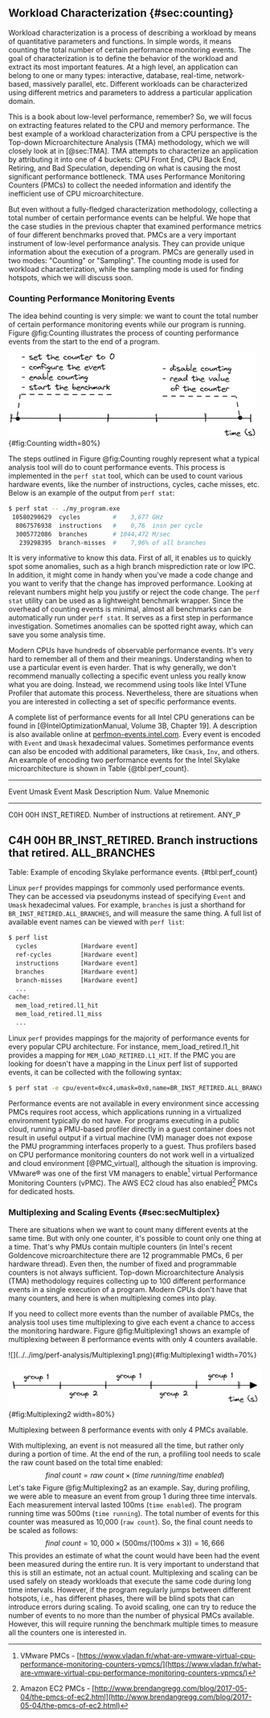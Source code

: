 ## Workload Characterization {#sec:counting}

Workload characterization is a process of describing a workload by means of quantitative parameters and functions. In simple words, it means counting the total number of certain performance monitoring events. The goal of characterization is to define the behavior of the workload and extract its most important features. At a high level, an application can belong to one or many types: interactive, database, real-time, network-based, massively parallel, etc. Different workloads can be characterized using different metrics and parameters to address a particular application domain.

This is a book about low-level performance, remember? So, we will focus on extracting features related to the CPU and memory performance. The best example of a workload characterization from a CPU perspective is the Top-down Microarchitecture Analysis (TMA) methodology, which we will closely look at in [@sec:TMA]. TMA attempts to characterize an application by attributing it into one of 4 buckets: CPU Front End, CPU Back End, Retiring, and Bad Speculation, depending on what is causing the most significant performance bottleneck. TMA uses Performance Monitoring Counters (PMCs) to collect the needed information and identify the inefficient use of CPU microarchitecture.

But even without a fully-fledged characterization methodology, collecting a total number of certain performance events can be helpful. We hope that the case studies in the previous chapter that examined performance metrics of four different benchmarks proved that. PMCs are a very important instrument of low-level performance analysis. They can provide unique information about the execution of a program. PMCs are generally used in two modes: "Counting" or "Sampling". The counting mode is used for workload characterization, while the sampling mode is used for finding hotspots, which we will discuss soon. 

### Counting Performance Monitoring Events

The idea behind counting is very simple: we want to count the total number of certain performance monitoring events while our program is running. Figure @fig:Counting illustrates the process of counting performance events from the start to the end of a program.

![Counting performance events.](../../img/perf-analysis/CountingFlow.png){#fig:Counting width=80%}

The steps outlined in Figure @fig:Counting roughly represent what a typical analysis tool will do to count performance events. This process is implemented in the `perf stat` tool, which can be used to count various hardware events, like the number of instructions, cycles, cache misses, etc. Below is an example of the output from `perf stat`:

```bash
$ perf stat -- ./my_program.exe
 10580290629  cycles         #    3,677 GHz
  8067576938  instructions   #    0,76  insn per cycle
  3005772086  branches       # 1044,472 M/sec
   239298395  branch-misses  #    7,96% of all branches 
```

It is very informative to know this data. First of all, it enables us to quickly spot some anomalies, such as a high branch misprediction rate or low IPC. In addition, it might come in handy when you've made a code change and you want to verify that the change has improved performance. Looking at relevant numbers might help you justify or reject the code change. The `perf stat` utility can be used as a lightweight benchmark wrapper. Since the overhead of counting events is minimal, almost all benchmarks can be automatically run under `perf stat`. It serves as a first step in performance investigation. Sometimes anomalies can be spotted right away, which can save you some analysis time.

Modern CPUs have hundreds of observable performance events. It's very hard to remember all of them and their meanings. Understanding when to use a particular event is even harder. That is why generally, we don't recommend manually collecting a specific event unless you really know what you are doing. Instead, we recommend using tools like Intel VTune Profiler that automate this process. Nevertheless, there are situations when you are interested in collecting a set of specific performance events.

A complete list of performance events for all Intel CPU generations can be found in [@IntelOptimizationManual, Volume 3B, Chapter 19]. A description is also available online at [perfmon-events.intel.com](https://perfmon-events.intel.com/). Every event is encoded with `Event` and `Umask` hexadecimal values. Sometimes performance events can also be encoded with additional parameters, like `Cmask`, `Inv`, and others. An example of encoding two performance events for the Intel Skylake microarchitecture is shown in Table {@tbl:perf_count}.

--------------------------------------------------------------------------
Event  Umask Event Mask            Description
 Num.  Value Mnemonic              
------ ----- --------------------- ---------------------------------------
C0H     00H  INST_RETIRED.         Number of instructions at retirement. 
             ANY_P

C4H     00H  BR_INST_RETIRED.      Branch instructions that retired.
             ALL_BRANCHES                  
--------------------------------------------------------------------------

Table: Example of encoding Skylake performance events. {#tbl:perf_count}

Linux `perf` provides mappings for commonly used performance events. They can be accessed via pseudonyms instead of specifying `Event` and `Umask` hexadecimal values. For example, `branches` is just a shorthand for `BR_INST_RETIRED.ALL_BRANCHES`, and will measure the same thing. A full list of available event names can be viewed with `perf list`:

```bash
$ perf list
  cycles            [Hardware event]
  ref-cycles        [Hardware event]
  instructions      [Hardware event]
  branches          [Hardware event]
  branch-misses     [Hardware event]
  ...
cache:
  mem_load_retired.l1_hit
  mem_load_retired.l1_miss
  ...
```

Linux `perf` provides mappings for the majority of performance events for every popular CPU architecture. For instance, mem_load_retired.l1_hit provides a mapping for `MEM_LOAD_RETIRED.L1_HIT`. If the PMC you are looking for doesn't have a mapping in the Linux perf list of supported events, it can be collected with the following syntax:

```bash
$ perf stat -e cpu/event=0xc4,umask=0x0,name=BR_INST_RETIRED.ALL_BRANCHES/ -- ./a.exe
```

Performance events are not available in every environment since accessing PMCs requires root access, which applications running in a virtualized environment typically do not have. For programs executing in a public cloud, running a PMU-based profiler directly in a guest container does not result in useful output if a virtual machine (VM) manager does not expose the PMU programming interfaces properly to a guest. Thus profilers based on CPU performance monitoring counters do not work well in a virtualized and cloud environment [@PMC_virtual], although the situation is improving. VMware® was one of the first VM managers to enable[^4] virtual Performance Monitoring Counters (vPMC). The AWS EC2 cloud has also enabled[^5] PMCs for dedicated hosts.

### Multiplexing and Scaling Events {#sec:secMultiplex}

There are situations when we want to count many different events at the same time. But with only one counter, it's possible to count only one thing at a time. That's why PMUs contain multiple counters (in Intel's recent Goldencove microarchitecture there are 12 programmable PMCs, 6 per hardware thread). Even then, the number of fixed and programmable counters is not always sufficient. Top-down Microarchitecture Analysis (TMA) methodology requires collecting up to 100 different performance events in a single execution of a program. Modern CPUs don't have that many counters, and here is when multiplexing comes into play.

If you need to collect more events than the number of available PMCs, the analysis tool uses time multiplexing to give each event a chance to access the monitoring hardware. Figure @fig:Multiplexing1 shows an example of multiplexing between 8 performance events with only 4 counters available.

<div id="fig:Multiplexing">
![](../../img/perf-analysis/Multiplexing1.png){#fig:Multiplexing1 width=70%}

![](../../img/perf-analysis/Multiplexing2.png){#fig:Multiplexing2 width=80%}

Multiplexing between 8 performance events with only 4 PMCs available.
</div>

With multiplexing, an event is not measured all the time, but rather only during a portion of time. At the end of the run, a profiling tool needs to scale the raw count based on the total time enabled:
$$
final~count = raw~count \times ( time~running / time~enabled )
$$
Let's take Figure @fig:Multiplexing2 as an example. Say, during profiling, we were able to measure an event from group 1 during three time intervals. Each measurement interval lasted 100ms (`time enabled`). The program running time was 500ms (`time running`). The total number of events for this counter was measured as 10,000 (`raw count`). So, the final count needs to be scaled as follows:
$$
final~count = 10,000 \times ( 500ms / ( 100ms \times 3) ) = 16,666
$$
This provides an estimate of what the count would have been had the event been measured during the entire run. It is very important to understand that this is still an estimate, not an actual count. Multiplexing and scaling can be used safely on steady workloads that execute the same code during long time intervals. However, if the program regularly jumps between different hotspots, i.e., has different phases, there will be blind spots that can introduce errors during scaling. To avoid scaling, one can try to reduce the number of events to no more than the number of physical PMCs available. However, this will require running the benchmark multiple times to measure all the counters one is interested in.

[^4]: VMware PMCs - [https://www.vladan.fr/what-are-vmware-virtual-cpu-performance-monitoring-counters-vpmcs/](https://www.vladan.fr/what-are-vmware-virtual-cpu-performance-monitoring-counters-vpmcs/)
[^5]: Amazon EC2 PMCs - [http://www.brendangregg.com/blog/2017-05-04/the-pmcs-of-ec2.html](http://www.brendangregg.com/blog/2017-05-04/the-pmcs-of-ec2.html)
